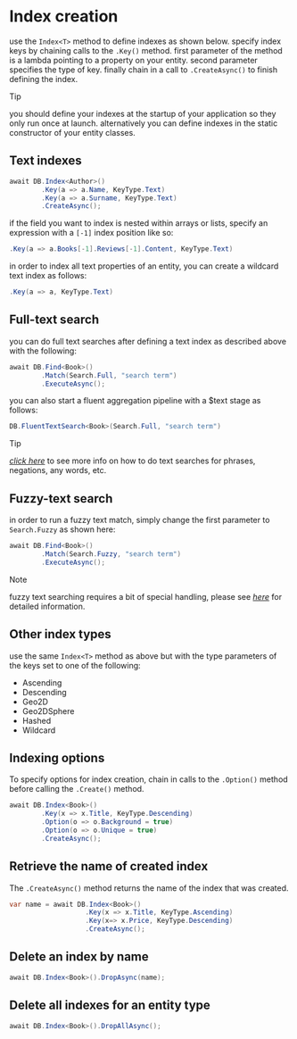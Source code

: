 # Index creation
use the `Index<T>` method to define indexes as shown below. specify index keys by chaining calls to the `.Key()` method. first parameter of the method is a lambda pointing to a property on your entity. second parameter specifies the type of key. finally chain in a call to `.CreateAsync()` to finish defining the index.

> [!tip]
> you should define your indexes at the startup of your application so they only run once at launch. alternatively you can define indexes in the static constructor of your entity classes.

## Text indexes
```csharp
await DB.Index<Author>()
        .Key(a => a.Name, KeyType.Text)
        .Key(a => a.Surname, KeyType.Text)
        .CreateAsync();
```
if the field you want to index is nested within arrays or lists, specify an expression with a `[-1]` index position like so:
```csharp
.Key(a => a.Books[-1].Reviews[-1].Content, KeyType.Text)
```
in order to index all text properties of an entity, you can create a wildcard text index as follows:
```csharp
.Key(a => a, KeyType.Text)
```
## Full-text search
you can do full text searches after defining a text index as described above with the following:
```csharp
await DB.Find<Book>()
        .Match(Search.Full, "search term")
        .ExecuteAsync();
```
you can also start a fluent aggregation pipeline with a $text stage as follows:
```csharp
DB.FluentTextSearch<Book>(Search.Full, "search term")
```
> [!tip]
> [_click here_](https://docs.mongodb.com/manual/reference/operator/query/text/#search-field) to see more info on how to do text searches for phrases, negations, any words, etc.

## Fuzzy-text search
in order to run a fuzzy text match, simply change the first parameter to `Search.Fuzzy` as shown here:
```csharp
await DB.Find<Book>()
        .Match(Search.Fuzzy, "search term")
        .ExecuteAsync();
```
> [!note]
> fuzzy text searching requires a bit of special handling, please see [_here_](Indexes-Fuzzy-Text-Search.md) for detailed information.

## Other index types
use the same `Index<T>` method as above but with the type parameters of the keys set to one of the following:
- Ascending
- Descending
- Geo2D
- Geo2DSphere
- Hashed
- Wildcard

## Indexing options
To specify options for index creation, chain in calls to the `.Option()` method before calling the `.Create()` method.
```csharp
await DB.Index<Book>()
        .Key(x => x.Title, KeyType.Descending)
        .Option(o => o.Background = true)
        .Option(o => o.Unique = true)
        .CreateAsync();
```

## Retrieve the name of created index
The `.CreateAsync()` method returns the name of the index that was created.
```csharp
var name = await DB.Index<Book>()
                   .Key(x => x.Title, KeyType.Ascending)
                   .Key(x=> x.Price, KeyType.Descending)
                   .CreateAsync();              
```

## Delete an index by name
```csharp
await DB.Index<Book>().DropAsync(name);
```

## Delete all indexes for an entity type
```csharp
await DB.Index<Book>().DropAllAsync();
```